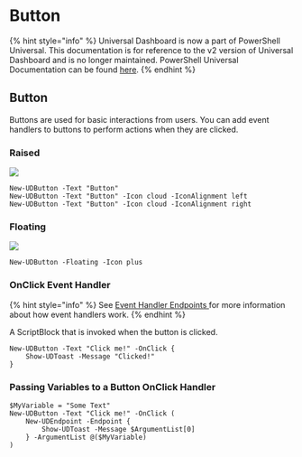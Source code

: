 # Button

{% hint style="info" %}
Universal Dashboard is now a part of PowerShell Universal. This documentation is for reference to the v2 version of Universal Dashboard and is no longer maintained. PowerShell Universal Documentation can be found [here](https://docs.ironmansoftware.com).
{% endhint %}

## Button

Buttons are used for basic interactions from users. You can add event handlers to buttons to perform actions when they are clicked.

### Raised

![](../.gitbook/assets/raised-button.png)

```text
New-UDButton -Text "Button" 
New-UDButton -Text "Button" -Icon cloud -IconAlignment left
New-UDButton -Text "Button" -Icon cloud -IconAlignment right
```

### Floating

![](../.gitbook/assets/floating-button.png)

```text
New-UDButton -Floating -Icon plus
```

### OnClick Event Handler

{% hint style="info" %}
See [Event Handler Endpoints ](https://docs.universaldashboard.io/endpoints/event-handler-endpoints)for more information about how event handlers work.
{% endhint %}

A ScriptBlock that is invoked when the button is clicked.

```text
New-UDButton -Text "Click me!" -OnClick {
    Show-UDToast -Message "Clicked!"
}
```

### Passing Variables to a Button OnClick Handler

```text
$MyVariable = "Some Text"
New-UDButton -Text "Click me!" -OnClick (
    New-UDEndpoint -Endpoint {
        Show-UDToast -Message $ArgumentList[0]
    } -ArgumentList @($MyVariable)
)
```

